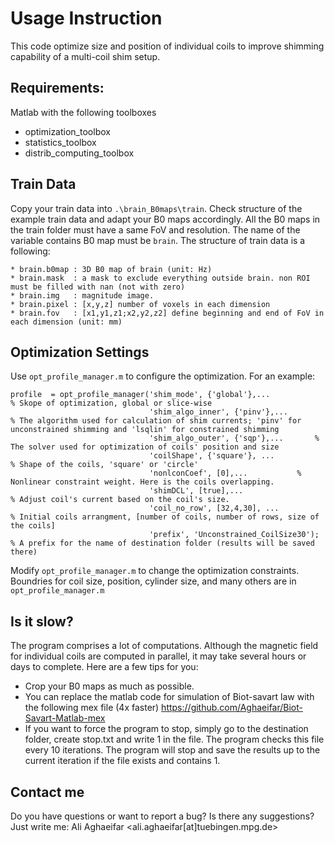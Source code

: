 # Usage Instruction
This code optimize size and position of individual coils to improve shimming capability of a multi-coil shim setup.
## Requirements:
Matlab with the following toolboxes 
* optimization_toolbox
* statistics_toolbox
* distrib_computing_toolbox
## Train Data
Copy your train data into `.\brain_B0maps\train`. Check structure of the example train data and adapt your B0 maps accordingly. All the B0 maps in the train folder must have a same FoV and resolution. The name of the variable contains B0 map must be `brain`. 
The structure of train data is a following:
```
* brain.b0map : 3D B0 map of brain (unit: Hz)
* brain.mask  : a mask to exclude everything outside brain. non ROI must be filled with nan (not with zero)
* brain.img   : magnitude image.
* brain.pixel : [x,y,z] number of voxels in each dimension
* brain.fov   : [x1,y1,z1;x2,y2,z2] define beginning and end of FoV in each dimension (unit: mm)
```
## Optimization Settings 
Use `opt_profile_manager.m` to configure the optimization. For an example:
```
profile  = opt_profile_manager('shim_mode', {'global'},...              % Skope of optimization, global or slice-wise
                               'shim_algo_inner', {'pinv'},...          % The algorithm used for calculation of shim currents; 'pinv' for unconstrained shimming and 'lsqlin' for constrained shimming
                               'shim_algo_outer', {'sqp'},...		% The solver used for optimization of coils' position and size
                               'coilShape', {'square'}, ...             % Shape of the coils, 'square' or 'circle' 
                               'nonlconCoef', [0],...			% Nonlinear constraint weight. Here is the coils overlapping. 
                               'shimDCL', [true],...                    % Adjust coil's current based on the coil's size.          
                               'coil_no_row', [32,4,30], ...            % Initial coils arrangment, [number of coils, number of rows, size of the coils]
                               'prefix', 'Unconstrained_CoilSize30');   % A prefix for the name of destination folder (results will be saved there)
```
Modify `opt_profile_manager.m` to change the optimization constraints. Boundries for coil size, position, cylinder size, and many others are in `opt_profile_manager.m` 

## Is it slow?
The program comprises a lot of computations. Although the magnetic field for individual coils are computed in parallel, it may take several hours or days to complete. Here are a few tips for you:
- Crop your B0 maps as much as possible. 
- You can replace the matlab code for simulation of Biot-savart law with the following mex file (4x faster)
https://github.com/Aghaeifar/Biot-Savart-Matlab-mex
- If you want to force the program to stop, simply go to the destination folder, create stop.txt and write 1 in the file. The program checks this file every 10 iterations. The program will stop and save the results up to the current iteration if the file exists and contains 1. 

## Contact me
Do you have questions or want to report a bug? Is there any suggestions? Just write me:
Ali Aghaeifar <ali.aghaeifar[at]tuebingen.mpg.de>




